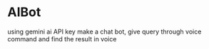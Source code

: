 # AIBot
using gemini ai API key make a chat bot, give query through voice command and find the result in voice
